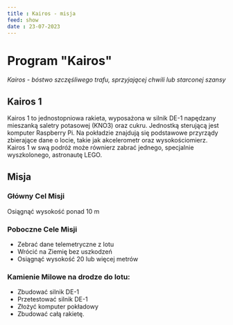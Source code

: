 ```yaml
---
title : Kairos - misja 
feed: show
date : 23-07-2023 
---
```


# Program "Kairos"
*Kairos - bóstwo szczęśliwego trafu, sprzyjającej chwili lub starconej szansy*

## Kairos 1

Kairos 1 to jednostopniowa rakieta, wyposażona w silnik DE-1 napędzany mieszanką saletry potasowej (KNO3) oraz cukru. Jednostką sterującą jest komputer Raspberry Pi. Na pokładzie znajdują się podstawowe przyrządy zbierające dane o locie, takie jak akcelerometr oraz wysokościomierz. Kairos 1 w swą podróż może równierz zabrać jednego, specjalnie wyszkolonego, astronautę LEGO.


## Misja 

### Główny Cel Misji
Osiągnąć wysokość ponad 10 m

### Poboczne Cele Misji
- Zebrać dane telemetryczne z lotu
- Wrócić na Ziemię bez uszkodzeń
- Osiągnąć wysokość 20 lub więcej metrów

### Kamienie Milowe na drodze do lotu:
- Zbudować silnik DE-1
- Przetestować silnik DE-1
- Złożyć komputer pokładowy
- Zbudować całą rakietę.


